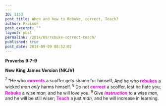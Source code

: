 ```yaml
---
---
ID: 1153
post_title: When and how to Rebuke, correct, Teach?
author: Praison
post_excerpt: ""
layout: post
permalink: /2014/09/rebuke-correct-teach/
published: true
post_date: 2014-09-09 08:52:02
---
```

<p class="passage-display"><strong><span class="passage-display-bcv">Proverbs 9:7-9</span></strong></p>
<p class="passage-display"><strong><span class="passage-display-version">New King James Version (NKJV)</span></strong></p>

<div class="poetry top-1">
<p class="line"><span id="en-NKJV-16646" class="text Prov-9-7"><sup class="versenum">7 </sup>“He who <span style="color: #ff00ff;"><strong>corrects</strong></span> a scoffer gets shame for himself,</span>
<span class="text Prov-9-7">And he who <span style="color: #ff00ff;"><strong>rebukes</strong></span> a wicked <i>man only</i> harms himself.</span>
<span id="en-NKJV-16647" class="text Prov-9-8"><sup class="versenum">8 </sup>Do not <span style="color: #ff00ff;"><strong>correct</strong></span> a scoffer, lest he hate you;</span>
<span class="text Prov-9-8"><span style="color: #ff00ff;"><strong>Rebuke</strong></span> a wise <i>man,</i> and he will love you.</span>
<span id="en-NKJV-16648" class="text Prov-9-9"><sup class="versenum">9 </sup>Give <span style="color: #ff00ff;"><strong><i>instruction</i></strong></span> to a wise <i>man,</i> and he will be still wiser;</span>
<span class="text Prov-9-9"><span style="color: #ff00ff;"><strong>Teach</strong></span> a just <i>man,</i> and he will increase in learning.</span></p>

</div>